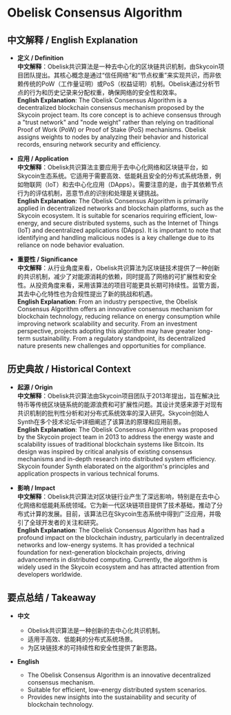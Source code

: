 # Obelisk Consensus Algorithm

## 中文解释 / English Explanation

* **定义 / Definition**  
  **中文解释**：Obelisk共识算法是一种去中心化的区块链共识机制，由Skycoin项目团队提出。其核心概念是通过“信任网络”和“节点权重”来实现共识，而非依赖传统的PoW（工作量证明）或PoS（权益证明）机制。Obelisk通过分析节点的行为和历史记录来分配权重，确保网络的安全性和效率。  
  **English Explanation**: The Obelisk Consensus Algorithm is a decentralized blockchain consensus mechanism proposed by the Skycoin project team. Its core concept is to achieve consensus through a "trust network" and "node weight" rather than relying on traditional Proof of Work (PoW) or Proof of Stake (PoS) mechanisms. Obelisk assigns weights to nodes by analyzing their behavior and historical records, ensuring network security and efficiency.

* **应用 / Application**  
  **中文解释**：Obelisk共识算法主要应用于去中心化网络和区块链平台，如Skycoin生态系统。它适用于需要高效、低能耗且安全的分布式系统场景，例如物联网（IoT）和去中心化应用（DApps）。需要注意的是，由于其依赖节点行为的评估机制，恶意节点的识别和处理是关键挑战。  
  **English Explanation**: The Obelisk Consensus Algorithm is primarily applied in decentralized networks and blockchain platforms, such as the Skycoin ecosystem. It is suitable for scenarios requiring efficient, low-energy, and secure distributed systems, such as the Internet of Things (IoT) and decentralized applications (DApps). It is important to note that identifying and handling malicious nodes is a key challenge due to its reliance on node behavior evaluation.

* **重要性 / Significance**  
  **中文解释**：从行业角度来看，Obelisk共识算法为区块链技术提供了一种创新的共识机制，减少了对能源消耗的依赖，同时提高了网络的可扩展性和安全性。从投资角度来看，采用该算法的项目可能更具长期可持续性。监管方面，其去中心化特性也为合规性提出了新的挑战和机遇。  
  **English Explanation**: From an industry perspective, the Obelisk Consensus Algorithm offers an innovative consensus mechanism for blockchain technology, reducing reliance on energy consumption while improving network scalability and security. From an investment perspective, projects adopting this algorithm may have greater long-term sustainability. From a regulatory standpoint, its decentralized nature presents new challenges and opportunities for compliance.

## 历史典故 / Historical Context

* **起源 / Origin**  
  **中文解释**：Obelisk共识算法由Skycoin项目团队于2013年提出，旨在解决比特币等传统区块链系统的能源浪费和可扩展性问题。其设计灵感来源于对现有共识机制的批判性分析和对分布式系统效率的深入研究。Skycoin创始人Synth在多个技术论坛中详细阐述了该算法的原理和应用前景。  
  **English Explanation**: The Obelisk Consensus Algorithm was proposed by the Skycoin project team in 2013 to address the energy waste and scalability issues of traditional blockchain systems like Bitcoin. Its design was inspired by critical analysis of existing consensus mechanisms and in-depth research into distributed system efficiency. Skycoin founder Synth elaborated on the algorithm's principles and application prospects in various technical forums.

* **影响 / Impact**  
  **中文解释**：Obelisk共识算法对区块链行业产生了深远影响，特别是在去中心化网络和低能耗系统领域。它为新一代区块链项目提供了技术基础，推动了分布式计算的发展。目前，该算法已在Skycoin生态系统中得到广泛应用，并吸引了全球开发者的关注和研究。  
  **English Explanation**: The Obelisk Consensus Algorithm has had a profound impact on the blockchain industry, particularly in decentralized networks and low-energy systems. It has provided a technical foundation for next-generation blockchain projects, driving advancements in distributed computing. Currently, the algorithm is widely used in the Skycoin ecosystem and has attracted attention from developers worldwide.

## 要点总结 / Takeaway

* **中文**  
  - Obelisk共识算法是一种创新的去中心化共识机制。
  - 适用于高效、低能耗的分布式系统场景。
  - 为区块链技术的可持续性和安全性提供了新思路。

* **English**  
  - The Obelisk Consensus Algorithm is an innovative decentralized consensus mechanism.
  - Suitable for efficient, low-energy distributed system scenarios.
  - Provides new insights into the sustainability and security of blockchain technology.